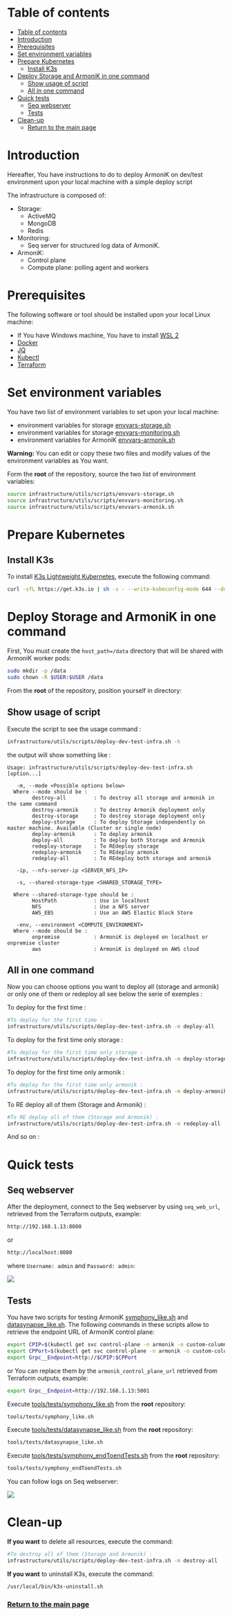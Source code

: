 # Table of contents

- [Table of contents](#table-of-contents)
- [Introduction](#introduction)
- [Prerequisites](#prerequisites)
- [Set environment variables](#set-environment-variables)
- [Prepare Kubernetes](#prepare-kubernetes)
    - [Install K3s](#install-k3s)
- [Deploy Storage and ArmoniK in one command](#deploy-storage-and-armonik-in-one-command)
    - [Show usage of script](#show-usage-of-script)
    - [All in one command](#all-in-one-command)
- [Quick tests](#quick-tests)
    - [Seq webserver](#seq-webserver)
    - [Tests](#tests)
- [Clean-up](#clean-up)
    - [Return to the main page](#return-to-the-main-page)

# Introduction

Hereafter, You have instructions to do to deploy ArmoniK on dev/test environment upon your local machine with a simple
deploy script

The infrastructure is composed of:

* Storage:
    * ActiveMQ
    * MongoDB
    * Redis
* Monitoring:
    * Seq server for structured log data of ArmoniK.
* ArmoniK:
    * Control plane
    * Compute plane: polling agent and workers

# Prerequisites

The following software or tool should be installed upon your local Linux machine:

* If You have Windows machine, You have to install [WSL 2](../../docs/kubernetes/localhost/wsl2.md)
* [Docker](https://docs.docker.com/engine/install/)
* [JQ](https://stedolan.github.io/jq/download/)
* [Kubectl](https://kubernetes.io/docs/tasks/tools/install-kubectl-linux/)
* [Terraform](https://learn.hashicorp.com/tutorials/terraform/install-cli)

# Set environment variables

You have two list of environment variables to set upon your local machine:

* environment variables for storage [envvars-storage.sh](../../utils/scripts/envvars-storage.sh)
* environment variables for storage [envvars-monitoring.sh](../../utils/scripts/envvars-monitoring.sh)
* environment variables for ArmoniK [envvars-armonik.sh](../../utils/scripts/envvars-armonik.sh)

**Warning:** You can edit or copy these two files and modify values of the environment variables as You want.

Form the **root** of the repository, source the two list of environment variables:

```bash
source infrastructure/utils/scripts/envvars-storage.sh
source infrastructure/utils/scripts/envvars-monitoring.sh
source infrastructure/utils/scripts/envvars-armonik.sh
```

# Prepare Kubernetes

## Install K3s

To install [K3s Lightweight Kubernetes](https://rancher.com/docs/k3s/latest/en/), execute the following command:

```bash
curl -sfL https://get.k3s.io | sh -s - --write-kubeconfig-mode 644 --docker --write-kubeconfig ~/.kube/config
```

# Deploy Storage and ArmoniK in one command

First, You must create the `host_path=/data` directory that will be shared with ArmoniK worker pods:

```bash
sudo mkdir -p /data
sudo chown -R $USER:$USER /data
```

From the **root** of the repository, position yourself in directory:

## Show usage of script

Execute the script to see the usage command :

```bash
infrastructure/utils/scripts/deploy-dev-test-infra.sh -h
```

the output will show something like :

```
Usage: infrastructure/utils/scripts/deploy-dev-test-infra.sh [option...]

   -m, --mode <Possible options below>
  Where --mode should be :
        destroy-all         : To destroy all storage and armonik in the same command
        destroy-armonik     : To destroy Armonik deployment only
        destroy-storage     : To destroy storage deployment only
        deploy-storage      : To deploy Storage independently on master machine. Available (Cluster or single node)
        deploy-armonik      : To deploy armonik
        deploy-all          : To deploy both Storage and Armonik
        redeploy-storage    : To REdeploy storage
        redeploy-armonik    : To REdeploy armonik
        redeploy-all        : To REdeploy both storage and armonik

   -ip, --nfs-server-ip <SERVER_NFS_IP>

   -s, --shared-storage-type <SHARED_STORAGE_TYPE>

  Where --shared-storage-type should be :
        HostPath            : Use in localhost
        NFS                 : Use a NFS server
        AWS_EBS             : Use an AWS Elastic Block Store

   -env, --environment <COMPUTE_ENVIRONMENT>
  Where --mode should be :
        onpremise           : ArmoniK is deployed on localhost or onpremise cluster
        aws                 : ArmoniK is deployed on AWS cloud
```

## All in one command

Now you can choose options you want to deploy all (storage and armonik) or only one of them or redeploy all see below
the serie of exemples :

To deploy for the first time :

```bash
#To deploy for the first time :
infrastructure/utils/scripts/deploy-dev-test-infra.sh -m deploy-all
```

To deploy for the first time only storage :

```bash
#To deploy for the first time only storage :
infrastructure/utils/scripts/deploy-dev-test-infra.sh -m deploy-storage
```

To deploy for the first time only armonik :

```bash
#To deploy for the first time only armonik :
infrastructure/utils/scripts/deploy-dev-test-infra.sh -m deploy-armonik
```

To RE deploy all of them (Storage and Armonik) :

```bash
#To RE deploy all of them (Storage and Armonik) :
infrastructure/utils/scripts/deploy-dev-test-infra.sh -m redeploy-all
```

And so on :

# Quick tests

## Seq webserver

After the deployment, connect to the Seq webserver by using `seq_web_url`, retrieved from the Terraform outputs,
example:

```bash
http://192.168.1.13:8080
```

or

```bash
http://localhost:8080
```

where `Username: admin` and `Password: admin`:

![](images/seq_auth.png)

## Tests

You have two scripts for testing ArmoniK [symphony_like.sh](../../../tools/tests/symphony_like.sh)
and [datasynapse_like.sh](../../../tools/tests/datasynapse_like.sh). The following commands in these scripts allow to
retrieve the endpoint URL of ArmoniK control plane:

```bash
export CPIP=$(kubectl get svc control-plane -n armonik -o custom-columns="IP:.spec.clusterIP" --no-headers=true)
export CPPort=$(kubectl get svc control-plane -n armonik -o custom-columns="PORT:.spec.ports[*].port" --no-headers=true)
export Grpc__Endpoint=http://$CPIP:$CPPort
```

or You can replace them by the `armonik_control_plane_url` retrieved from Terraform outputs, example:

```bash
export Grpc__Endpoint=http://192.168.1.13:5001
```

Execute [tools/tests/symphony_like.sh](../../../tools/tests/symphony_like.sh) from the **root** repository:

```bash
tools/tests/symphony_like.sh
```

Execute [tools/tests/datasynapse_like.sh](../../../tools/tests/datasynapse_like.sh) from the **root** repository:

```bash
tools/tests/datasynapse_like.sh
```

Execute [tools/tests/symphony_endToendTests.sh](../../../tools/tests/symphony_endToendTests.sh) from the **root**
repository:

```bash
tools/tests/symphony_endToendTests.sh
```

You can follow logs on Seq webserver:

![](images/seq.png)

# Clean-up

**If you want** to delete all resources, execute the command:

```bash
#To destroy all of them (Storage and Armonik) :
infrastructure/utils/scripts/deploy-dev-test-infra.sh -m destroy-all
```

**If you want** to uninstall K3s, execute the command:

```bash
/usr/local/bin/k3s-uninstall.sh
```

### [Return to the main page](../../README.md)
